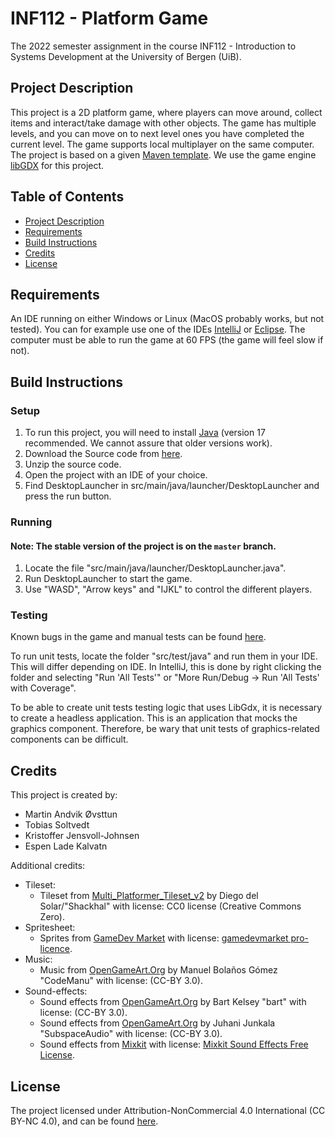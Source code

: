 # INF112 - Platform Game
The 2022 semester assignment in the course INF112 - Introduction to Systems Development at the University of Bergen (UiB).

## Project Description
This project is a 2D platform game, where players can move around, collect items and interact/take damage with other objects. 
The game has multiple levels, and you can move on to next level ones you have completed the current level. 
The game supports local multiplayer on the same computer.
The project is based on a given [Maven template](https://git.app.uib.no/inf112/22v/inf112.22v.libgdx-template.git). 
We use the game engine [libGDX](https://libgdx.com/) for this project.


## Table of Contents
- [Project Description](#project-description)
- [Requirements](#requirements)
- [Build Instructions](#build-instructions)
- [Credits](#credits)
- [License](#license)

## Requirements
An IDE running on either Windows or Linux (MacOS probably works, but not tested). You can for example use one of the IDEs [IntelliJ](https://www.jetbrains.com/idea/) or [Eclipse](https://www.eclipse.org/ide/).
The computer must be able to run the game at 60 FPS (the game will feel slow if not).

## Build Instructions

### Setup
1. To run this project, you will need to install [Java](https://www.oracle.com/java/technologies/downloads/) (version 17 recommended. We cannot assure that older versions work).
2. Download the Source code from [here](https://git.app.uib.no/grabbane/inf112.22v.libgdx-template.git).
3. Unzip the source code. 
4. Open the project with an IDE of your choice.
5. Find DesktopLauncher in src/main/java/launcher/DesktopLauncher and press the run button.

### Running
#### Note: The stable version of the project is on the `master` branch.
1. Locate the file "src/main/java/launcher/DesktopLauncher.java".
2. Run DesktopLauncher to start the game.
3. Use "WASD", "Arrow keys" and "IJKL" to control the different players.

### Testing
Known bugs in the game and manual tests can be found [here](src/main/resources/BugReplication.md).

To run unit tests, locate the folder "src/test/java" and run them in your IDE. This will differ depending on IDE. 
In IntelliJ, this is done by right clicking the folder and selecting "Run 'All Tests'" or "More Run/Debug -> Run 'All Tests' with Coverage".

To be able to create unit tests testing logic that uses LibGdx, it is necessary to create a headless application.
This is an application that mocks the graphics component. Therefore, be wary that unit tests of graphics-related components can be difficult. 

## Credits
This project is created by:
- Martin Andvik Øvsttun
- Tobias Soltvedt
- Kristoffer Jensvoll-Johnsen
- Espen Lade Kalvatn

Additional credits:
- Tileset:
    - Tileset from [Multi_Platformer_Tileset_v2](https://shackhal.itch.io/multi-platformer-tileset) by Diego del Solar/"Shackhal" with license: CC0 license (Creative Commons Zero).
- Spritesheet:
  - Sprites from [GameDev Market](https://www.gamedevmarket.net/) with license: [gamedevmarket pro-licence](https://www.gamedevmarket.net/terms-conditions/#pro-licence).
- Music:
  - Music from [OpenGameArt.Org](https://opengameart.org/content/platformer-game-music-pack) by Manuel Bolaños Gómez "CodeManu" with license: (CC-BY 3.0).
- Sound-effects:
  - Sound effects from [OpenGameArt.Org](https://opengameart.org/content/level-up-sound-effects) by Bart Kelsey "bart" with license: (CC-BY 3.0).
  - Sound effects from [OpenGameArt.Org](https://opengameart.org/content/512-sound-effects-8-bit-style) by Juhani Junkala "SubspaceAudio" with license: (CC-BY 3.0).
  - Sound effects from [Mixkit](https://mixkit.co/free-sound-effects/) with license: [Mixkit Sound Effects Free License](https://mixkit.co/license/#sfxFree).

## License
The project licensed under Attribution-NonCommercial 4.0 International (CC BY-NC 4.0), and can be found [here](LICENSE).